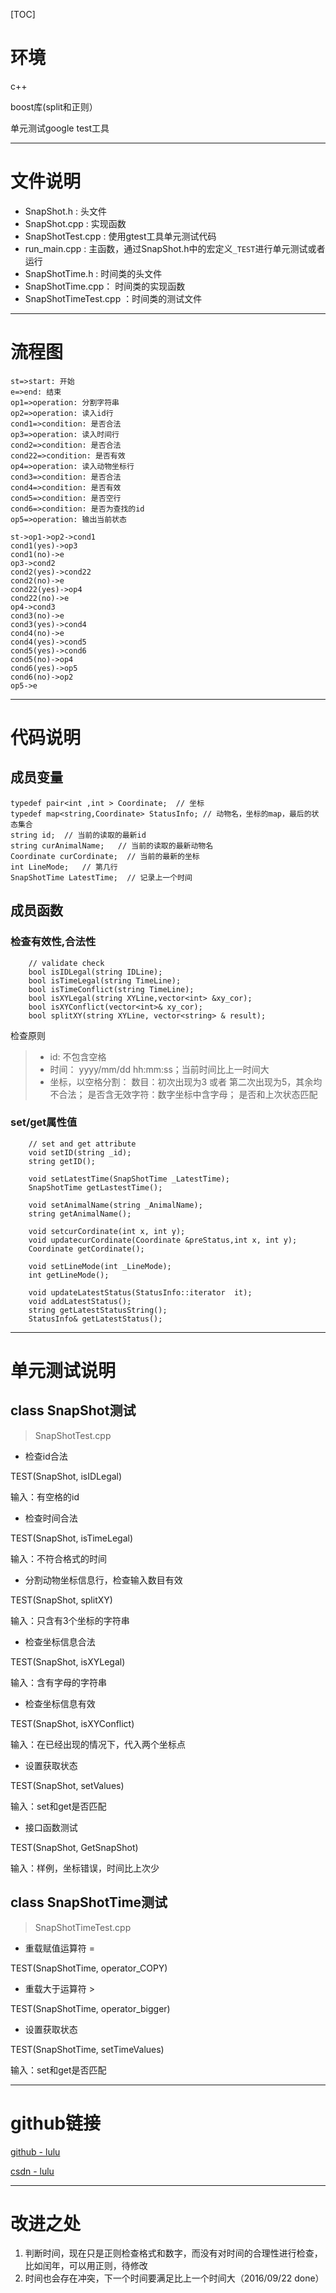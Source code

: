 [TOC]

# 环境
c++

boost库(split和正则）

单元测试google test工具

 
---

# 文件说明
- SnapShot.h : 头文件 
- SnapShot.cpp : 实现函数 
- SnapShotTest.cpp : 使用gtest工具单元测试代码
- run_main.cpp : 主函数，通过SnapShot.h中的宏定义`_TEST`进行单元测试或者运行
- SnapShotTime.h : 时间类的头文件
- SnapShotTime.cpp： 时间类的实现函数
- SnapShotTimeTest.cpp ：时间类的测试文件

---
# 流程图
```flow
st=>start: 开始
e=>end: 结束
op1=>operation: 分割字符串
op2=>operation: 读入id行
cond1=>condition: 是否合法
op3=>operation: 读入时间行
cond2=>condition: 是否合法
cond22=>condition: 是否有效
op4=>operation: 读入动物坐标行
cond3=>condition: 是否合法
cond4=>condition: 是否有效
cond5=>condition: 是否空行
cond6=>condition: 是否为查找的id
op5=>operation: 输出当前状态

st->op1->op2->cond1
cond1(yes)->op3
cond1(no)->e
op3->cond2
cond2(yes)->cond22
cond2(no)->e
cond22(yes)->op4
cond22(no)->e
op4->cond3
cond3(no)->e
cond3(yes)->cond4
cond4(no)->e
cond4(yes)->cond5
cond5(yes)->cond6
cond5(no)->op4
cond6(yes)->op5
cond6(no)->op2
op5->e
```

---
# 代码说明
## 成员变量
```
typedef pair<int ,int > Coordinate;  // 坐标
typedef map<string,Coordinate> StatusInfo; // 动物名，坐标的map，最后的状态集合
string id;  // 当前的读取的最新id
string curAnimalName;	// 当前的读取的最新动物名
Coordinate curCordinate;  // 当前的最新的坐标
int LineMode;	// 第几行
SnapShotTime LatestTime;  // 记录上一个时间
```

## 成员函数

### 检查有效性,合法性
```
	// validate check
	bool isIDLegal(string IDLine);
	bool isTimeLegal(string TimeLine);
	bool isTimeConflict(string TimeLine);
	bool isXYLegal(string XYLine,vector<int> &xy_cor);
	bool isXYConflict(vector<int>& xy_cor);
	bool splitXY(string XYLine, vector<string> & result);
```
检查原则
> - id: 不包含空格
> - 时间： yyyy/mm/dd hh:mm:ss；当前时间比上一时间大
> - 坐标，以空格分割： 数目：初次出现为3 或者 第二次出现为5，其余均不合法； 是否含无效字符：数字坐标中含字母； 是否和上次状态匹配

### set/get属性值
```
	// set and get attribute
	void setID(string _id);
	string getID();

	void setLatestTime(SnapShotTime _LatestTime);
	SnapShotTime getLastestTime();

	void setAnimalName(string _AnimalName);
	string getAnimalName();

	void setcurCordinate(int x, int y);
	void updatecurCordinate(Coordinate &preStatus,int x, int y);
	Coordinate getCordinate();

	void setLineMode(int _LineMode);
	int getLineMode();

	void updateLatestStatus(StatusInfo::iterator  it);
	void addLatestStatus();
	string getLatestStatusString();
	StatusInfo& getLatestStatus();
```


---

# 单元测试说明
## class SnapShot测试
> SnapShotTest.cpp
> 

- 检查id合法

TEST(SnapShot, isIDLegal) 

输入：有空格的id

- 检查时间合法

TEST(SnapShot, isTimeLegal)

输入：不符合格式的时间

- 分割动物坐标信息行，检查输入数目有效

TEST(SnapShot, splitXY)

输入：只含有3个坐标的字符串

- 检查坐标信息合法

TEST(SnapShot, isXYLegal)

输入：含有字母的字符串

- 检查坐标信息有效

TEST(SnapShot, isXYConflict)

输入：在已经出现的情况下，代入两个坐标点

- 设置获取状态

TEST(SnapShot, setValues)

输入：set和get是否匹配

- 接口函数测试

TEST(SnapShot, GetSnapShot)

输入：样例，坐标错误，时间比上次少

## class SnapShotTime测试
> SnapShotTimeTest.cpp
> 

-  重载赋值运算符 =

TEST(SnapShotTime, operator_COPY) 

-  重载大于运算符 >

TEST(SnapShotTime, operator_bigger) 

- 设置获取状态

TEST(SnapShotTime, setTimeValues)

输入：set和get是否匹配


---

# github链接
[github - lulu](https://github.com/lulu920819/PracticeCode/tree/master/SnapShot)

[csdn - lulu](http://blog.csdn.net/github_30830155)

---

# 改进之处
1. 判断时间，现在只是正则检查格式和数字，而没有对时间的合理性进行检查，比如闰年，可以用正则，待修改
2. 时间也会存在冲突，下一个时间要满足比上一个时间大（2016/09/22 done）
